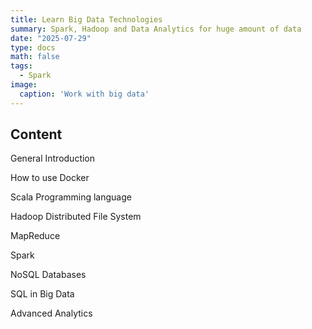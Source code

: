 ```yaml
---
title: Learn Big Data Technologies
summary: Spark, Hadoop and Data Analytics for huge amount of data
date: "2025-07-29"
type: docs
math: false
tags:
  - Spark
image:
  caption: 'Work with big data'
---
```


## Content

General Introduction

How to use Docker 

Scala Programming language

Hadoop Distributed File System 

MapReduce 

Spark 

NoSQL Databases 

SQL in Big Data

Advanced Analytics 



